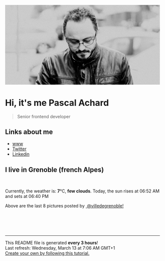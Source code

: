![Pascal Achard](./images/photo-pascal-achard.jpg)
# Hi, it's me Pascal Achard
> Senior frontend developer

## Links about me
- [www](https://www.pascal-achard.com)
- [Twitter](https://twitter.com/botmaster)
- [Linkedin](http://www.linkedin.com/in/pascal-achard)


## I live in Grenoble (french Alpes)
<img src="https://openweathermap.org/img/wn/02d@2x.png" alt="">

Currently, the weather is: **7**°C, **few clouds**.
Today, the sun rises at 06:52 AM and sets at 06:40 PM

Above are the last 8 pictures posted by <a href="https://www.instagram.com/villedegrenoble/" target="_blank"><img alt="" src="https://upload.wikimedia.org/wikipedia/commons/thumb/e/e7/Instagram_logo_2016.svg/1024px-Instagram_logo_2016.svg.png" width="20"/> @villedegrenoble!</a>

<p style="display: flex; flex-wrap: wrap; gap: 20px;">
        <img src="https://cdn1.picuki.com/hosted-by-instagram/q/0exhNuNYnjBGZDHIdN5WmL9I2PwkAQxLKfhSQ7e71yJjMBhsLH6QvJA0mpCl6yRxIwVgFDeSYztj5okoU1xVCz19OEXaQLyNRTtc6qycUOzN1zBu%7C%7CZRpk7wzKHYXYnSs%7C%7C8UpVgmYdSgIGaYDG7uo+qhT5aGuO1lQpTb9d7JGmC4E5ZObS6olhMF4pJ2Jg3Tt%7C%7C9k4Ki5e82wzJURmpNTfvGtdEaW+NMB166d1RbMCxMkA%7C%7C6nRlSaHEmw+Jj8uRHagtIj+kOYA2DG+Vjs07FeQb6IKDnQhq0efuBt3t4gj1aSNBdxuiekZkIH2bSAEXG428Fk71p26qCDMa2is4EhX2j3+2J6oX8oLsbrEDKCwX%7C%7Cr+4jvxdp%7C%7C6E6NhSj9cJLmFdxGObfa1BZ8Uw81AFKUeh2GU9iSpdb+mxTJ7OztPmzmEQaNhR6ii9I6r+CTXj2qWsF8SqtW1YaFM3XJv8cKarwl+JCqTI50dY2Xyn28sEeFTeLqVxpyHPrwU.jpeg" alt="" width="200"/>
        <img src="https://cdn1.picuki.com/hosted-by-instagram/q/0exhNuNYnjBGZDHIdN5WmL9I2PwkAQxLKfhSQ7e71yJjMBhsLH6QvJA0mpCl6yRxIwVgFDeSYztj5IsuU11SCD19P0LWT7OISj5T6ayaUuzN1Ddg955ikr0xJH0bbHSt9sQpVAmYdSgIGaYDG7uo%7C%7CekX5vvwajAGuDWUN+UtzCVG%7C%7CMm0X51wm8Qf8fTT0FOzv9R3GzNJzWM1eUAmscnbrSgLUbr2O8ti9PY6F%7C%7CkKhMZL7e3tnyv2H2g+PVFwFA+cu5+czr5Qwxzmdwo382L6abEJH2sa1QScnREQisEDgrKbO8to3fNlkI%7C%7CmHWVXSE1KhjVP1pe+lX6aJTXv1kRtwGHQyraOefs%7C%7C+7jqCOqwcdzw4wXtO5zqF+tiR1dbLeb%7C%7CSnHtZaaSQpt92NkBH7VN1FzivVP7e7ipjENOJTNojwDTFb1dUv%7C%7CNzq3w9V%7C%7CnrGmPmTMchvSXL7BT4WZH+u%7C%7CbuhU2cU6WL8VkGnLZ3A10R%7C%7CgUU5icx9jrZet9WxoDY9ER+TTf0Q==.jpeg" alt="" width="200"/>
        <img src="https://cdn1.picuki.com/hosted-by-instagram/q/0exhNuNYnjBGZDHIdN5WmL9I2PwkAQxLKfhSQ7e71yJjMBhsLH6QvJA0mpCl6yRxIwVgFDeSYztj5IwoU1xUDD19P0PZT7CISzpW7amQXerN1DZl9ZVhl7gwKX0bZHWp8sUpVAmYdSgIGaYDG7uo+qhT5aGuO1lQpzb9d7JGmC4E5ZPiZ6x29Zk0v6uJk1%7C%7Ck7JYwKXNM+243dR5l85PcpDtEWvbzNsA6q6RjAIgCifgG6vuzynXrV1IkeFFxHzPCua3nhs0gtiHKOQQZw16MRosVDgobhVjmljkA449+n6SDFaxMn%7C%7C07s%7C%7C2AATNBVmtUpBVtmJGCnCbUNU2z8lp%7C%7C50GA7YeAZdESocTfAfCEeu%7C%7CA1A%7C%7ChK+L6UehoEyhCA%7C%7C%7C%7CUBBKJZvq+WpgJqapJPvEe5WuR1ymed6Hz%7C%7CT5eDA8ZhiS5XbVEQaTF55uw51OJqHCW9FEYxsOsS6Qax1sApJCrvV5aWi+AOsZMBCff3Q16EI0VJeg=.jpeg" alt="" width="200"/>
        <img src="https://cdn1.picuki.com/hosted-by-instagram/q/0exhNuNYnjBGZDHIdN5WmL9I2PwkAQxLKfhSQ7e71yJjMBhsLH6QvJA0mpCj4yRwKg5lHDeVeSBk54ooUV1SAlYVPUHXTbOJTzpV66qbU++q1lph9p5pkLczKXUZZXWv8MQrVGHEBCxWFOkXULjh7uZE+OXvajQbojKaKrBDkDdttdCwFahlza4ls%7C%7CfBv0Xm1IwleTRE4X8gI1spr5Pcoz8cDaO9Y4Byq6A5QLUPjslL5er63Rq2ElIpenojRmDG%7C%7CLTPnNEMjSC1fx0Z30iUF7wIPhw%7C%7CuWqjugEyvcorjIj%7C%7CFaJciP1opoL2bUcmGW9opUk53cH7mCuQODCW%7C%7CkVxjnCK5OvpYtQzkYDzN8DMTdb7yhnCeIDIMZFbU00oGvrPUlDVOMOuJctPkc1AGaUYgnjk0VLkLfbL0hBOFzxO3myJX8ckFQ==.jpeg" alt="" width="200"/>
        <img src="https://cdn1.picuki.com/hosted-by-instagram/q/0exhNuNYnjBGZDHIdN5WmL9I2PwkAQxLKftSQ7e71yJjMBhsLH6QvJA0mpCj4yRwKg5lHDeVeSBk54opU1tVClIVP0fcTLaASzxX6K6eXO+rvDBg8Z5lkbc8KHUXZXGs9cYuVmWpNWwPG%7C%7CsAULjh7uZDu7%7C%7CzNnZSyWaRMdsBnmICqZXwCJ1mwsFusvrBv0Xm1IwleTRE4X8gI1spr5Pcoz8cDaO9YIByq6A5QLUPjslL5er63Rq2ElIpenojRmDK%7C%7CLTPnNEMjSC1ZBgx+WbwS5AfGGE%7C%7CuQyIszIE4sorjIj%7C%7CFaJciP1opoL2bUcmGW9opUk53cH7niTya2Gq10ZtyGXKn56rX+YJkrSjC+m0TfTN5TbtdLLEO59tDVQYRa%7C%7CyFgz4bqf7BMtbwcYaWvdGig7lzye7VanG0Bp7JTB9mmCKPphqae+qzJmJ2W%7C%7CcjWuN91NpgJ+PceNP4GR0zdeDwzc9dnmbU51pb2DwjQBkLdBDTq3BmsOMabsXHEU=.jpeg" alt="" width="200"/>
        <img src="https://cdn1.picuki.com/hosted-by-instagram/q/0exhNuNYnjBGZDHIdN5WmL9I2PwkAQxLKfhSQ7e71yJjMBhsLH6QvJA0mpCj4yRwKg5lHDeVeSBk54opUl1QClMVOEXeT7WJTD5d76+dUuuivDJh8JdnkL09L3ccbH6q8MUoUGSpNWwPG%7C%7CsAULjh7uZDu7%7C%7CzNnZSyWaRMdsBnmICqZXwCJ1mwsFusvrBv0Xm1IwleTRE4X8gI1spr5Pcoz8cDaO9Y4Byq6A5QLUPjslL5er63Rq2ElIpenojRmDH%7C%7CLTPnNEMjSC1LDFr1nCxeKoXHX0%7C%7CuWqe4EM25MorjIj%7C%7CFaJciP1opoL2bUcmGW9opUk53cH7niTya2Gq10ZtyGXKn56rX+YJgriiC+maB%7C%7CXd4XTvSpzEO49lDVcYRa%7C%7CyFgz4bqf7BMtbwcYaWvdGig7lzye7VYH+9kFEDDYf2zzeJ8ZXb8yY%7C%7CfiLwmbRsTqohCYClseuVONImWFn0dapxxE9dnmbU51pbxH3iHVkLdBDTq3BmsOMabsXHEU=.jpeg" alt="" width="200"/>
        <img src="https://cdn1.picuki.com/hosted-by-instagram/q/0exhNuNYnjBGZDHIdN5WmL9I2PwkAQxLKfhSQ7e71yJjMBhsLH6QvJA0mpCl6yRxIwVgFDeSYzti7YIrWF1YDD19P0fXQb2LSDdd6qifVO7N1z1g9pdnlbgxJXwcbX+n%7C%7C8MkUwmYdSgIGaYDG7uo+qhT5aGuO1lQpTb9d7JGmC4E5ZObS6olhMF4pJ2Jg3Tt%7C%7C9k4Ki5e82wzJURmpNTfvGtdEaW+NMB166d1RbMCxMkA%7C%7C6nRlSaHEmw+Jj8uTnagtIj+kOYA2Db6WTkX1zSFdvxjDnRHtVytkz53t4gj1aSNBdxuiekZkIH2bSAEXG428Fk71p26qCDMa2is4EhX2j3+2J6pXOQf9bj6EOuyYfK84hXLPZ7qH6NibD9cJLmFdxGObfa1BZ8Uw81AFKUeh2GU9iWsULvk6xZBOyxygACgVb11aKjE6aap3meGiCqdgRMtt%7C%7C2JUuZz60pL5t2srwl+JCqTI5xtGWKEn28sEeFTeLqVxpyHPrwU.jpeg" alt="" width="200"/>
        <img src="https://cdn1.picuki.com/hosted-by-instagram/q/0exhNuNYnjBGZDHIdN5WmL9I2PwkAQxLKftSQ7e71yJjMBhsLH6QvJA0mpCj4yRwKg5lHDeVeSBk54oqVlhSClYVPUXZSLGOSThd5qmbXOej11pn9pZmkrs8Kn0fZHWo9cQuUWbPBCxWCfwSH%7C%7CTm6qsarLiqcWxF8VzHN7Et22AG4dvyDPJK2ZlwrPLfxnTr6Ls5MGBD%7C%7CHg1JU46o9CUrDMPSqWnf5w6o692CLEOicMLpeHrj2OHH24VeG9qSmHO6s3+ke08iivrKSAbymPxTI9tAlkdoG2EoTsHl7VojYGvaaxC6K874bf1bUcmfipopBYzx9no0SrKV2Oo3EtX%7C%7CGvW2+6caNM+iJ%7C%7CZdN25VorE1hiQQ6vnQZZWfCohB7mFdxqPBLvkSstalNwCSb5B3wPloDmccpLW7zlgHGATtAKtPbVga%7C%7CuVlvmB2339oG6BuDMymMCZXpdG5gYL%7C%7CNSA0QRaP3PDWJ4aHWHz+HJ6VOFOcoHbl5qJM+oRHUdR.jpeg" alt="" width="200"/>
</p>

------------
<p>This README file is generated <b>every 3 hours</b>!
    <br />Last refresh: Wednesday, March 13 at 7:06 AM GMT+1
    <br /><a href="https://medium.com/@th.guibert/how-to-create-a-self-updating-readme-md-for-your-github-profile-f8b05744ca91">Create your own by following this tutorial.</a>
</p>
<p><a href="https://github.com/botmaster/botmaster/actions/workflows/main.yaml"><img alt="" src="https://github.com/botmaster/botmaster/actions/workflows/main.yaml/badge.svg" /></a></p>


